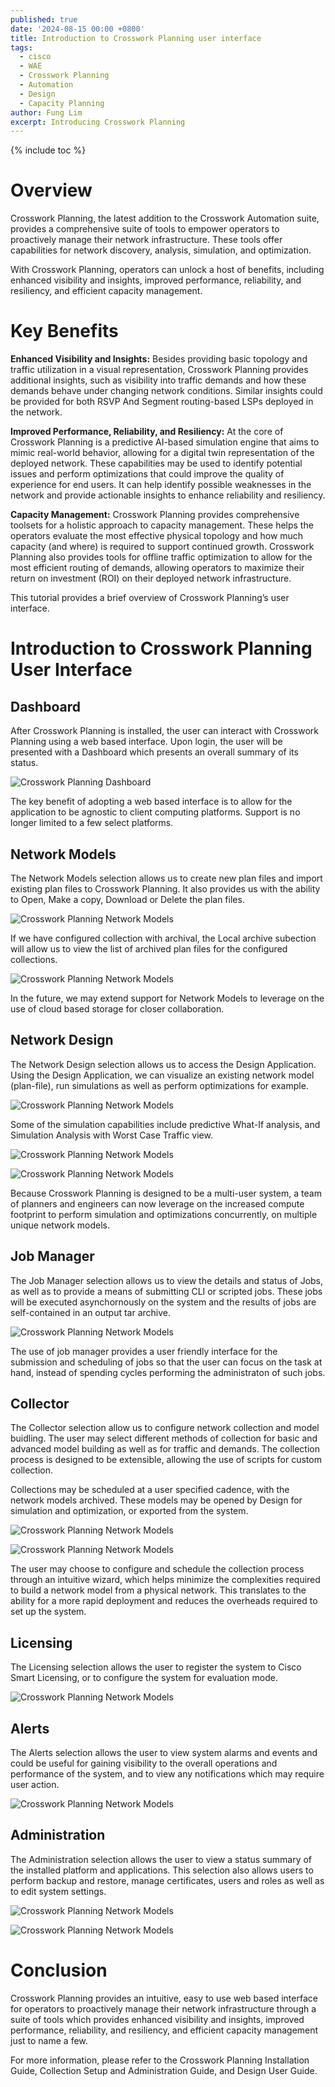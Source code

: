```yaml
---
published: true
date: '2024-08-15 00:00 +0800'
title: Introduction to Crosswork Planning user interface
tags:
  - cisco
  - WAE
  - Crosswork Planning
  - Automation
  - Design
  - Capacity Planning
author: Fung Lim
excerpt: Introducing Crosswork Planning
---
```

{% include toc %}

# Overview

Crosswork Planning, the latest addition to the Crosswork Automation  suite, provides a comprehensive suite of tools to empower operators to proactively manage their network infrastructure. These tools offer capabilities for network discovery, analysis, simulation, and optimization.

With Crosswork Planning, operators can unlock a host of benefits, including enhanced visibility and insights, improved performance, reliability, and resiliency, and efficient capacity management.

# Key Benefits

**Enhanced Visibility and Insights:** Besides providing basic topology and traffic utilization in a visual representation, Crosswork Planning provides additional insights, such as visibility into traffic demands and how these demands behave under changing network conditions. Similar insights could be provided for both RSVP And Segment routing-based LSPs deployed in the network. 

**Improved Performance, Reliability, and Resiliency:** At the core of Crosswork Planning is a predictive AI-based simulation engine that aims to mimic real-world behavior, allowing for a digital twin representation of the deployed network. These capabilities may be used to identify potential issues and perform optimizations that could improve the quality of experience for end users. It can help identify possible weaknesses in the network and provide actionable insights to enhance reliability and resiliency.

**Capacity Management:** Crosswork Planning provides comprehensive toolsets for a holistic approach to capacity management. These helps the operators evaluate the most effective physical topology and how much capacity (and where) is required to support continued growth. Crosswork Planning also provides tools for offline traffic optimization to allow for the most efficient routing of demands, allowing operators to maximize their return on investment (ROI) on their deployed network infrastructure.

This tutorial provides a brief overview of Crosswork Planning’s user interface.

# Introduction to Crosswork Planning User Interface

## Dashboard ##

After Crosswork Planning is installed, the user can interact with Crosswork Planning using a web based interface. Upon login, the user will be presented with a Dashboard which presents an overall summary of its status.

![Crosswork Planning Dashboard]({{site.baseurl}}/images/intro-cp-dashboard-001.png)

The key benefit of adopting a web based interface is to allow for the application to be agnostic to client computing platforms. Support is no longer limited to a few select platforms.

## Network Models ##

The Network Models selection allows us to create new plan files and import existing plan files to Crosswork Planning. It also provides us with the ability to Open, Make a copy, Download or Delete the plan files. 

![Crosswork Planning Network Models]({{site.baseurl}}/images/intro-cp-network-models-001.png)

If we have configured collection with archival, the Local archive subection will allow us to view the list of archived plan files for the configured collections.

![Crosswork Planning Network Models]({{site.baseurl}}/images/intro-cp-network-models-archive-001.png)

In the future, we may extend support for Network Models to leverage on the use of cloud based storage for closer collaboration.

## Network Design ##

The Network Design selection allows us to access the Design Application. Using the Design Application, we can visualize an existing network model (plan-file), run simulations as well as perform optimizations for example.

![Crosswork Planning Network Models]({{site.baseurl}}/images/intro-cp-network-design-main-001.png)

Some of the simulation capabilities include predictive What-If analysis, and Simulation Analysis with Worst Case Traffic view.

![Crosswork Planning Network Models]({{site.baseurl}}/images/intro-cp-network-design-demands-001.png)

![Crosswork Planning Network Models]({{site.baseurl}}/images/intro-cp-network-design-sim-analysis-001.png)

Because Crosswork Planning is designed to be a multi-user system, a team of planners and engineers can now leverage on the increased compute footprint to perform simulation and optimizations concurrently, on multiple unique network models.

## Job Manager ##

The Job Manager selection allows us to view the details and status of Jobs, as well as to provide a means of submitting CLI or scripted jobs. These jobs will be executed asynchornously on the system and the results of jobs are self-contained in an output tar archive.

![Crosswork Planning Network Models]({{site.baseurl}}/images/intro-cp-job-manager-001.png)

The use of job manager provides a user friendly interface for the submission and scheduling of jobs so that the user can focus on the task at hand, instead of spending cycles performing the administraton of such jobs.

## Collector ##

The Collector selection allow us to configure network collection and model buidling. The user may select different methods of collection for basic and advanced model building as well as for traffic and demands. The collection process is designed to be extensible, allowing the use of scripts for custom collection.

Collections may be scheduled at a user specified cadence, with the network models archived. These models may be opened by Design for simulation and optimization, or exported from the system.

![Crosswork Planning Network Models]({{site.baseurl}}/images/intro-cp-collection-001.png)

![Crosswork Planning Network Models]({{site.baseurl}}/images/intro-cp-collection-002.png)

The user may choose to configure and schedule the collection process through an intuitive wizard, which helps minimize the complexities required to build a network model from a physical network. This translates to the ability for a more rapid deployment and reduces the overheads required to set up the system.

## Licensing ##

The Licensing selection allows the user to register the system to Cisco Smart Licensing, or to configure the system for evaluation mode.

![Crosswork Planning Network Models]({{site.baseurl}}/images/intro-cp-smart-license-001.png)


## Alerts ##

The Alerts selection allows the user to view system alarms and events and could be useful for gaining visibility to the overall operations and performance of the system, and to view any notifications which may require user action.

![Crosswork Planning Network Models]({{site.baseurl}}/images/intro-cp-alerts-001.png)


## Administration ##

The Administration selection allows the user to view a status summary of the installed platform and applications. This selection also allows users to perform backup and restore, manage certificates, users and roles as well as to edit system settings.

![Crosswork Planning Network Models]({{site.baseurl}}/images/intro-cp-admin-001.png)

![Crosswork Planning Network Models]({{site.baseurl}}/images/intro-cp-admin-settings-001.png)


# Conclusion

Crosswork Planning provides an intuitive, easy to use web based interface for operators to proactively manage their network infrastructure through a suite of tools which provides enhanced visibility and insights, improved performance, reliability, and resiliency, and efficient capacity management just to name a few.

For more information, please refer to the Crosswork Planning Installation Guide, Collection Setup and Administration Guide, and Design User Guide.

















